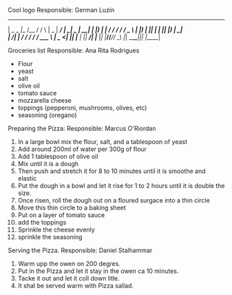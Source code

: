 Cool logo
Responsible: German Luzin
 ____ ___ __________   _      ____  _____ ____ ___ ____  _____ 
|  _ \_ _|__  /__  /  / \    |  _ \| ____/ ___|_ _|  _ \| ____|
| |_) | |  / /  / /  / _ \   | |_) |  _|| |    | || |_) |  _|  
|  __/| | / /_ / /_ / ___ \  |  _ <| |__| |___ | ||  __/| |___ 
|_|  |___/____/____/_/   \_\ |_| \_\_____\____|___|_|   |_____|


Groceries list
Responsible: Ana Rita Rodrigues

- Flour 
- yeast
- salt
- olive oil
- tomato sauce
- mozzarella cheese 
- toppings (pepperoni, mushrooms, olives, etc)
- seasoning (oregano)

Preparing the Pizza:
Responsible: Marcus O'Riordan

1) In a large bowl mix the flour, salt, and a tablespoon of yeast
2) Add around 200ml of water per 300g of flour
3) Add 1 tablespoon of olive oil
4) Mix until it is a dough
5) Then push and stretch it for 8 to 10 minutes until it is smoothe and elastic
6) Put the dough in a bowl and let it rise for 1 to 2 hours until it is double the size.
7) Once risen, roll the dough out on a floured surgace into a thin circle
8) Move this thin circle to a baking sheet
9) Put on a layer of tomato sauce
10) add the toppings
11) Sprinkle the cheese evenly
12) sprinkle the seasoning

Serving the Pizza.
Responsible: Daniel Stalhammar

1) Warm upp the owen on 200 degres.
2) Put in the Pizza and let it stay in the owen ca 10 minutes.
3) Tacke it out and let it coll down litle.
4) It shal be served warm with Pizza sallad.
